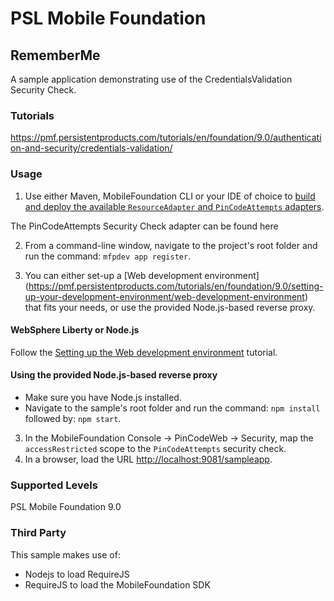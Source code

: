 PSL Mobile Foundation
===
## RememberMe
A sample application demonstrating use of the CredentialsValidation Security Check.

### Tutorials
https://pmf.persistentproducts.com/tutorials/en/foundation/9.0/authentication-and-security/credentials-validation/

### Usage

1. Use either Maven, MobileFoundation CLI or your IDE of choice to [build and deploy the available `ResourceAdapter` and `PinCodeAttempts` adapters](https://pmf.persistentproducts.com/tutorials/en/foundation/9.0/adapters/creating-adapters/).

 The PinCodeAttempts Security Check adapter can be found here

2. From a command-line window, navigate to the project's root folder and run the command: `mfpdev app register`.

3. You can either set-up a [Web development environment] (https://pmf.persistentproducts.com/tutorials/en/foundation/9.0/setting-up-your-development-environment/web-development-environment) that fits your needs, or use the provided Node.js-based reverse proxy.

#### WebSphere Liberty or Node.js
Follow the [Setting up the Web development environment](https://pmf.persistentproducts.com/tutorials/en/foundation/9.0/setting-up-your-development-environment/web-development-environment) tutorial.

#### Using the provided Node.js-based reverse proxy
- Make sure you have Node.js installed.
- Navigate to the sample's root folder and run the command: `npm install` followed by: `npm start`.

3. In the MobileFoundation Console → PinCodeWeb → Security, map the `accessRestricted` scope to the `PinCodeAttempts` security check.
4. In a browser, load the URL [http://localhost:9081/sampleapp](http://localhost:9081/sampleapp).

### Supported Levels
PSL Mobile Foundation 9.0

### Third Party
This sample makes use of:

* Nodejs to load RequireJS
* RequireJS to load the MobileFoundation SDK